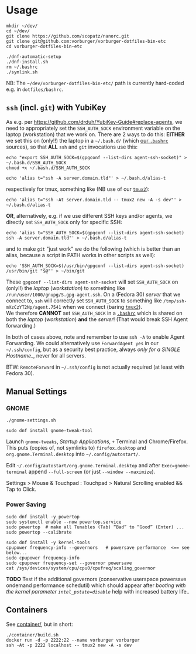 # Usage

    mkdir ~/dev/
    cd ~/dev/
    git clone https://github.com/scopatz/nanorc.git
    git clone git@github.com:vorburger/vorburger-dotfiles-bin-etc
    cd vorburger-dotfiles-bin-etc

    ./dnf-automatic-setup
    ./dnf-install.sh
    rm ~/.bashrc
    ./symlink.sh

NB: The `~/dev/vorburger-dotfiles-bin-etc/` path is currently hard-coded e.g. in `dotfiles/bashrc`.


## `ssh` (incl. `git`) with YubiKey

As e.g. per https://github.com/drduh/YubiKey-Guide#replace-agents, we need to appropriately set
the `SSH_AUTH_SOCK` environment variable on the laptop (workstation) that we work on.  There are 2 ways
to do this:  **EITHER** we set this on (only!!) the laptop in a `~/.bash.d/` (which [our `.bashrc`](dotfiles/bashrc)
sources), so that **ALL** `ssh` and `git` invocations use this:

    echo "export SSH_AUTH_SOCK=$(gpgconf --list-dirs agent-ssh-socket)" > ~/.bash.d/SSH_AUTH_SOCK
    chmod +x ~/.bash.d/SSH_AUTH_SOCK

    echo 'alias t="ssh -A server.domain.tld"' > ~/.bash.d/alias-t

respectively for tmux, something like (NB use of our [`tmux2`](bin/tmux2)):

    echo 'alias t="ssh -At server.domain.tld -- tmux2 new -A -s dev"' > ~/.bash.d/alias-t

**OR**, alternatively, e.g. if we use different SSH keys and/or agents, we directly set `SSH_AUTH_SOCK` only for specific SSH:

    echo 'alias t="SSH_AUTH_SOCK=$(gpgconf --list-dirs agent-ssh-socket) ssh -A server.domain.tld"' > ~/.bash.d/alias-t

and to make `git` "just work" we do the following (which is better than an alias, because a script in PATH works in other scripts as well):

    echo 'SSH_AUTH_SOCK=$(/usr/bin/gpgconf --list-dirs agent-ssh-socket) /usr/bin/git "$@"' > ~/bin/git

These `gpgconf --list-dirs agent-ssh-socket` will set `SSH_AUTH_SOCK` on (only!!) the *laptop* (*workstation*)
to something like `/run/user/1000/gnupg/S.gpg-agent.ssh`.  On a (Fedora 30) *server* that we connect to, `ssh` will
correctly set `SSH_AUTH_SOCK` to something like `/tmp/ssh-mXzCzYT2Np/agent.7541` when we connect (baring [`tmux2`](bin/tmux2)).  
We therefore **CANNOT** set `SSH_AUTH_SOCK` in a [`.bashrc`](dotfiles/bashrc) which is shared on both the *laptop*
(*workstation*) **and** the *server*!  (That would break SSH Agent forwarding.)

In both of cases above, note and remember to use `ssh -A` to enable Agent Forwarding.
We could alternatively use `ForwardAgent yes` in our `~/.ssh/config`, but as a security best practice,
always *only for a SINGLE Hostname*_, never for all servers.

BTW: `RemoteForward` in `~/.ssh/config` is not actually required (at least with Fedora 30).


## Manual Settings

### GNOME

    ./gnome-settings.sh

    sudo dnf install gnome-tweak-tool

Launch `gnome-tweaks`, _Startup Applications_, `+` Terminal and Chrome/Firefox.
This puts (copies of, not symlinks to) `firefox.desktop` and `org.gnome.Terminal.desktop` into `~/.config/autostart/`.

Edit `~/.config/autostart/org.gnome.Terminal.desktop` and after `Exec=gnome-terminal` append `--full-screen` (or just `--window --maximize`).

Settings > Mouse & Touchpad : Touchpad > Natural Scrolling enabled  &&  Tap to Click.


### Power Saving

    sudo dnf install -y powertop
    sudo systemctl enable --now powertop.service
    sudo powertop  # make all Tunables (Tab) “Bad” to “Good” (Enter) ...
    sudo powertop --calibrate

    sudo dnf install -y kernel-tools
    cpupower frequency-info --governors   # powersave performance  <== see below...
    sudo cpupower frequency-info
    sudo cpupower frequency-set --governor powersave
    cat /sys/devices/system/cpu/cpu0/cpufreq/scaling_governor

**TODO** Test if the additional governors (conservative userspace powersave ondemand performance schedutil)
which should appear after _booting with the kernel parameter `intel_pstate=disable`_ help with increased battery life..


## Containers

See [container/](container/), but in short:

    ./container/build.sh
    docker run -d -p 2222:22 --name vorburger vorburger
    ssh -At -p 2222 localhost -- tmux2 new -A -s dev
